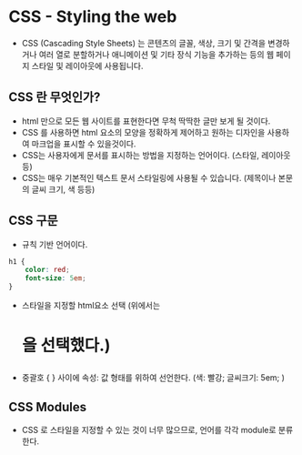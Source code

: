 # CSS - Styling the web

- CSS (Cascading Style Sheets) 는 콘텐츠의 글꼴, 색상, 크기 및 간격을 변경하거나 여러 열로 분할하거나 애니메이션 및 기타 장식 기능을 추가하는 등의 웹 페이지 스타일 및 레이아웃에 사용됩니다.



## CSS 란 무엇인가?

- html 만으로 모든 웹 사이트를 표현한다면 무척 딱딱한 글만 보게 될 것이다. 
- CSS 를 사용하면 html 요소의 모양을 정확하게 제어하고 원하는 디자인을 사용하여 마크업을 표시할 수 있을것이다. 
- CSS는 사용자에게 문서를 표시하는 방법을 지정하는 언어이다. (스타일, 레이아웃 등)
- CSS는 매우 기본적인 텍스트 문서 스타일링에 사용될 수 있습니다. (제목이나 본문의 글씨 크기, 색 등등)



## CSS 구문

- 규칙 기반 언어이다.

```css
h1 {
    color: red;
    font-size: 5em;
}
```

- 스타일을 지정할 html요소 선택 (위에서는 <h1> 을 선택했다.)

- 중괄호 {  } 사이에 속성: 값  형태를 위하여 선언한다. (색: 빨강;  글씨크기: 5em; )



## CSS Modules

- CSS 로 스타일을 지정할 수 있는 것이 너무 많으므로, 언어를 각각 module로 분류한다. 

